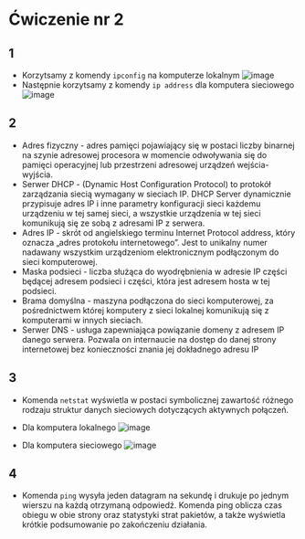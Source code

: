 # Ćwiczenie nr 2

## 1
* Korzytsamy z komendy `ipconfig` na komputerze lokalnym
![image](https://user-images.githubusercontent.com/92114245/235941069-23d98e70-c81d-41d2-b687-763adcb979ab.png)
* Następnie korzytsamy z komendy `ip address` dla komputera sieciowego
![image](https://user-images.githubusercontent.com/92114245/235942208-be0919e7-d5a6-4fff-8b9d-6575fe7757a7.png)

## 2
* Adres fizyczny - adres pamięci pojawiający się w postaci liczby binarnej na szynie adresowej procesora w momencie odwoływania się do pamięci operacyjnej lub przestrzeni adresowej urządzeń wejścia-wyjścia.
* Serwer DHCP - (Dynamic Host Configuration Protocol) to protokół zarządzania siecią wymagany w sieciach IP. DHCP Server dynamicznie przypisuje adres IP i inne parametry konfiguracji sieci każdemu urządzeniu w tej samej sieci, a wszystkie urządzenia w tej sieci komunikują się ze sobą z adresami IP z serwera.
* Adres IP - skrót od angielskiego terminu Internet Protocol address, który oznacza „adres protokołu internetowego”. Jest to unikalny numer nadawany wszystkim urządzeniom elektronicznym podłączonym do sieci komputerowej.
* Maska podsieci -  liczba służąca do wyodrębnienia w adresie IP części będącej adresem podsieci i części, która jest adresem hosta w tej podsieci.
* Brama domyślna - maszyna podłączona do sieci komputerowej, za pośrednictwem której komputery z sieci lokalnej komunikują się z komputerami w innych sieciach.
* Serwer DNS - usługa zapewniająca powiązanie domeny z adresem IP danego serwera. Pozwala on internaucie na dostęp do danej strony internetowej bez konieczności znania jej dokładnego adresu IP

## 3
* Komenda `netstat` wyświetla w postaci symbolicznej zawartość różnego rodzaju struktur danych sieciowych dotyczących aktywnych połączeń.

* Dla komputera lokalnego
![image](https://user-images.githubusercontent.com/92114245/235946980-f149521d-2f2f-47de-9030-d242f3eeae7c.png)

* Dla komputera sieciowego
![image](https://user-images.githubusercontent.com/92114245/235947393-b605e194-8496-4536-b25b-60ff1e64990d.png)

## 4
* Komenda `ping` wysyła jeden datagram na sekundę i drukuje po jednym wierszu na każdą otrzymaną odpowiedź. Komenda ping oblicza czas obiegu w obie strony oraz statystyki strat pakietów, a także wyświetla krótkie podsumowanie po zakończeniu działania.









